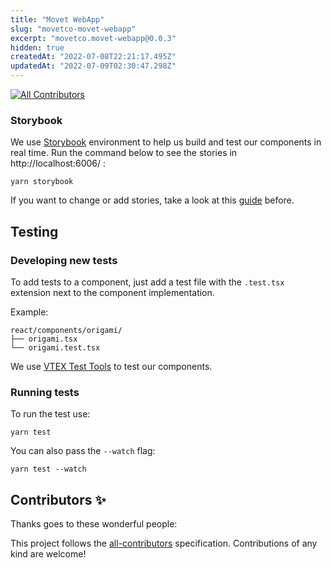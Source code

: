 ```yaml
---
title: "Movet WebApp"
slug: "movetco-movet-webapp"
excerpt: "movetco.movet-webapp@0.0.3"
hidden: true
createdAt: "2022-07-08T22:21:17.495Z"
updatedAt: "2022-07-09T02:30:47.298Z"
---
```

<!-- DOCS-IGNORE:start -->
<!-- ALL-CONTRIBUTORS-BADGE:START - Do not remove or modify this section -->
[![All Contributors](https://img.shields.io/badge/all_contributors-0-orange.svg?style=flat-square)](#contributors-)
<!-- ALL-CONTRIBUTORS-BADGE:END -->
<!-- DOCS-IGNORE:end -->

### Storybook

We use [Storybook](https://storybook.js.org/) environment to help us build and test our components in real time. Run the command below to see the stories in http://localhost:6006/ :

```shell
yarn storybook
```

If you want to change or add stories, take a look at this [guide](https://github.com/vtex/styleguide/blob/master/.github/CONTRIBUTING.md#storybook-organization) before.

## Testing

### Developing new tests

To add tests to a component, just add a test file with the `.test.tsx` extension next to the component implementation.

Example:

```shell
react/components/origami/
├── origami.tsx
└── origami.test.tsx
```

We use [VTEX Test Tools](https://github.com/vtex/test-tools) to test our components.

### Running tests

To run the test use:

```shell
yarn test
```

You can also pass the `--watch` flag:

```shell
yarn test --watch
```

<!-- DOCS-IGNORE:start -->

## Contributors ✨

Thanks goes to these wonderful people:

<!-- ALL-CONTRIBUTORS-LIST:START - Do not remove or modify this section -->
<!-- prettier-ignore-start -->
<!-- markdownlint-disable -->
<!-- markdownlint-enable -->
<!-- prettier-ignore-end -->
<!-- ALL-CONTRIBUTORS-LIST:END -->

This project follows the [all-contributors](https://github.com/all-contributors/all-contributors) specification. Contributions of any kind are welcome!

<!-- DOCS-IGNORE:end -->